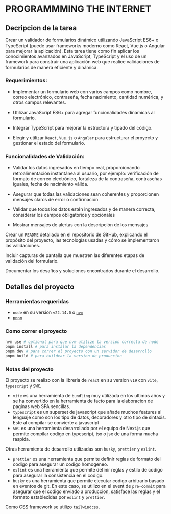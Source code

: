 # PROGRAMMMING THE INTERNET

## Decripcion de la tarea

Crear un validador de formularios dinámico utilizando JavaScript ES6+ o TypeScript (puede usar frameworks moderno como React, Vue.js o Angular para mejorar la aplicación). Esta tarea tiene como fin aplicar los conocimientos avanzados en JavaScript, TypeScript y el uso de un framework para construir una aplicación web que realice validaciones de formularios de manera eficiente y dinámica.

### Requerimientos:

- Implementar un formulario web con varios campos como nombre, correo electrónico, contraseña, fecha nacimiento, cantidad numérica, y otros campos relevantes.

- Utilizar JavaScript ES6+ para agregar funcionalidades dinámicas al formulario.

- Integrar TypeScript para mejorar la estructura y tipado del código.

- Elegir y utilizar `React`, `Vue.js` o `Angular` para estructurar el proyecto y gestionar el estado del formulario.

### Funcionalidades de Validación:

- Validar los datos ingresados en tiempo real, proporcionando retroalimentación instantánea al usuario, por ejemplo: verificación de formato de correo electrónico, fortaleza de la contraseña, contraseñas iguales, fecha de nacimiento válida.

- Asegurar que todas las validaciones sean coherentes y proporcionen mensajes claros de error o confirmación.

- Validar que todos los datos estén ingresados y de manera correcta, considerar los campos obligatorios y opcionales

- Mostrar mensajes de alertas con la descripción de los mensajes

Crear un `README` detallado en el repositorio de GitHub, explicando el propósito del proyecto, las tecnologías usadas y cómo se implementaron las validaciones.

Incluir capturas de pantalla que muestren las diferentes etapas de validación del formulario.

Documentar los desafíos y soluciones encontrados durante el desarrollo.

## Detalles del proyecto

### Herramientas requeridas

- `node` en su version `v22.14.0` o [`nvm`](https://github.com/nvm-sh/nvm)
- [`pnpm`](https://pnpm.io/installation)

### Como correr el proyecto

```BASH
nvm use # optional para que nvm utilize la version correcta de node
pnpm install # para instalar la dependencias
pnpm dev # para correr el proyecto con un servidor de desarrollo
pnpm build # para buildear la version de produccion
```

### Notas del proyecto

El proyecto se realizo con la libreria de `react` en su version `v19` con `vite`, `typescript` y `SWC`.

- `vite` es una herramienta de `bundling` muy utilizada en los ultimos años y se ha convertido en la herramienta de facto para la elaboracion de paginas web SPA sencillas.
- `typescript` es un superset de javascript que añade muchos features al lenguaje como son los tipo de datos, decoradores y otro tipo de sintaxis. Este al compilar se convierte a javascript
- `SWC` es una herramienta desarrollado por el equipo de Next.js que permite compilar codigo en typescript, tsx o jsx de una forma mucha raspida.

Otras herramienta de desarrollo utilizadas son `husky`, `prettier` y `eslint`.

- `prettier` es una herramienta que permite definir reglas de formato del codigo para asegurar un codigo homogeneo.
- `eslint` es una herramienta que permite definir reglas y estilo de codigo para asegurar la consistencia en el codigo.
- `husky` es una herramienta que permite ejecutar codigo arbitrario basado en eventos de git. En este caso, se utilizo en el event de `pre-commit` para asegurar que el codigo enviado a produccion, satisface las reglas y el formato establecidas por `eslint` y `prettier`.

Como CSS framework se utilizo `tailwindcss`.
